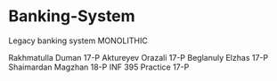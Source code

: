 # Banking-System
Legacy banking system MONOLITHIC 

Rakhmatulla Duman 17-P
Aktureyev Orazali 17-P
Beglanuly Elzhas 17-P
Shaimardan Magzhan 18-P
INF 395 Practice 17-P
